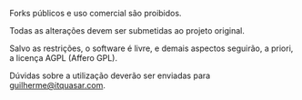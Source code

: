 Forks públicos e uso comercial são proibidos.

Todas as alterações devem ser submetidas ao projeto original.

Salvo as restrições, o software é livre, e demais aspectos seguirão, a priori, a licença AGPL (Affero GPL).

Dúvidas sobre a utilização deverão ser enviadas para guilherme@itquasar.com.
